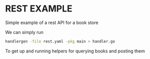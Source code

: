 # REST EXAMPLE

Simple example of a rest API for a book store

We can simply run

```sh
handlergen -file rest.yaml -pkg main > handler.go
```

To get up and running helpers for querying books and posting them
